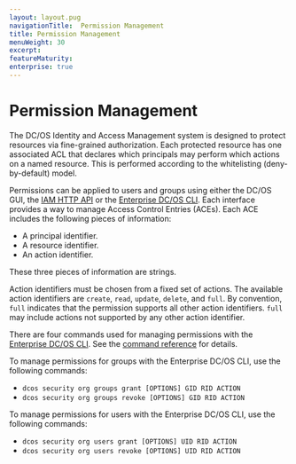 ```yaml
---
layout: layout.pug
navigationTitle:  Permission Management
title: Permission Management
menuWeight: 30
excerpt:
featureMaturity:
enterprise: true
---
```


# Permission Management

The DC/OS Identity and Access Management system is designed to protect resources via fine-grained authorization.
Each protected resource has one associated ACL that declares which principals may perform which actions on a named resource.
This is performed according to the whitelisting (deny-by-default) model.

Permissions can be applied to users and groups using either the DC/OS GUI, the [IAM HTTP API](/1.10/security/ent/iam-api/) or the [Enterprise DC/OS CLI](/1.10/cli/enterprise-cli/).
Each interface provides a way to manage Access Control Entries (ACEs).
Each ACE includes the following pieces of information:

* A principal identifier.
* A resource identifier.
* An action identifier.

These three pieces of information are strings.

Action identifiers must be chosen from a fixed set of actions.
The available action identifiers are `create`, `read`, `update`, `delete`, and `full`.
By convention, `full` indicates that the permission supports all other action identifiers.
`full` may include actions not supported by any other action identifier.

There are four commands used for managing permissions with the [Enterprise DC/OS CLI](/1.10/cli/enterprise-cli/).
See the [command reference](/1.10/cli/enterprise-cli/) for details.

To manage permissions for groups with the Enterprise DC/OS CLI, use the following commands:

* `dcos security org groups grant [OPTIONS] GID RID ACTION`
* `dcos security org groups revoke [OPTIONS] GID RID ACTION`

To manage permissions for users with the Enterprise DC/OS CLI, use the following commands:

* `dcos security org users grant [OPTIONS] UID RID ACTION`
* `dcos security org users revoke [OPTIONS] UID RID ACTION`
